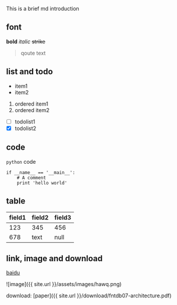 This is a brief md introduction

## font

**bold**
*italic*
~~strike~~

> qoute text

## list and todo

* item1
* item2

1. ordered item1 
2. ordered item2

* [ ] todolist1
* [X] todolist2

## code

`python` code

```
if __name__ == '__main__':
    # A comment
    print 'hello world'
```

## table

| field1 | field2 | field3 |
| ------ | ------  | ------ |
| 123 | 345 | 456 |
| 678 | text | null |


## link, image and download

[baidu](http://www.baidu.com)

![image]({{ site.url }}/assets/images/hawq.png)

download: [paper]({{ site.url }}/download/fntdb07-architecture.pdf)

